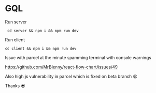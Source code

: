 # GQL

Run server

` cd server && npm i && npm run dev`

Run client

`cd client && npm i && npm run dev`

Issue with parcel at the minute spamming terminal with console warnings

https://github.com/MrBlenny/react-flow-chart/issues/49

Also high js vulnerability in parcel which is fixed on beta branch 😩

Thanks 😎